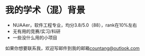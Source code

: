 # 我的学术（混）背景

- NUAAer，软件工程专业，均分3.8/5.0（88），rank在10%左右
- 无有用的竞赛/实习/科研
- 一些没什么用的小项目

如果你想要联系我，欢迎写邮件到我的邮箱<u>countang@outlook.com</u>
